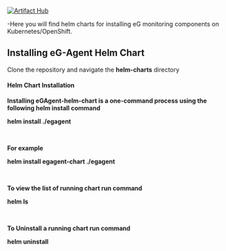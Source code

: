 

[![Artifact Hub](https://img.shields.io/endpoint?url=https://artifacthub.io/badge/repository/eginnovations)](https://artifacthub.io/packages/search?repo=eginnovations)<br>

-Here you will find helm charts for installing eG monitoring components on Kubernetes/OpenShift.

<h2> Installing eG-Agent Helm Chart</h2>

Clone the repository and navigate the <b>helm-charts</b> directory
<h4> Helm Chart Installation</h4>
<p><b>Installing eGAgent-helm-chart <b>is a one-command process using the following helm install command</p>

<p>helm install <chart-name> ./egagent</p><br>
<p><b>For example </b></p>
<p>  helm install egagent-chart ./egagent</p><br>
  <p>To view the <b>list of running chart</b> run command</p>
<p>  helm ls</p><br>
  <p>To <b>Uninstall</b> a running chart run command</p>
<p>  helm uninstall <chart-name></p>
